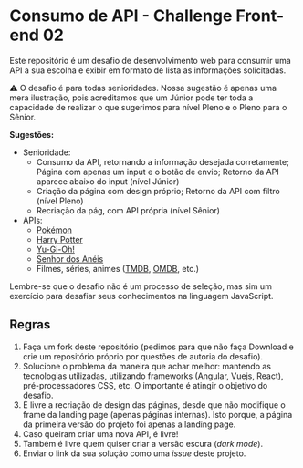 # Consumo de API - Challenge Front-end 02

Este repositório é um desafio de desenvolvimento web para consumir uma API a sua escolha e exibir em formato de lista as informações solicitadas. 

⚠️ O desafio é para todas senioridades. Nossa sugestão é apenas uma mera ilustração, pois acreditamos que um Júnior pode ter toda a capacidade de realizar o que sugerimos para nível Pleno e o Pleno para o Sênior. 

**Sugestões:** 
- Senioridade:
  - Consumo da API, retornando a informação desejada corretamente; Página com apenas um input e o botão de envio; Retorno da API aparece abaixo do input (nível Júnior)
  - Criação da página com design próprio; Retorno da API com filtro (nível Pleno)
  - Recriação da pág, com API própria (nível Sênior)
- APIs:
  - [Pokémon](https://github.com/PokeAPI/pokeapi)
  - [Harry Potter](https://github.com/KostaSav/hp-api)
  - [Yu-Gi-Oh!](https://ygoprodeck.com/api-guide/)
  - [Senhor dos Anéis](https://github.com/gitfrosh/lotr-api)
  - Filmes, séries, animes ([TMDB](https://developer.themoviedb.org/reference/intro/getting-started), [OMDB](https://www.omdbapi.com/), etc.)

Lembre-se que o desafio não é um processo de seleção, mas sim um exercício para desafiar seus conhecimentos na linguagem JavaScript. 

## Regras
1. Faça um fork deste repositório (pedimos para que não faça Download e crie um repositório próprio por questões de autoria do desafio).
2. Solucione o problema da maneira que achar melhor: mantendo as tecnologias utilizadas, utilizando frameworks (Angular, Vuejs, React), pré-processadores CSS, etc. O importante é atingir o objetivo do desafio.
3. É livre a recriação de design das páginas, desde que não modifique o frame da landing page (apenas páginas internas). Isto porque, a página da primeira versão do projeto foi apenas a landing page. 
4. Caso queiram criar uma nova API, é livre!
5. Também é livre quem quiser criar a versão escura (*dark mode*).
6. Enviar o link da sua solução como uma *issue* deste projeto.
